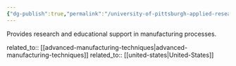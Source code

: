 ```yaml
---
{"dg-publish":true,"permalink":"/university-of-pittsburgh-applied-research-center/","title":"University of Pittsburgh Applied Research Center"}
---
```



Provides research and educational support in manufacturing processes.

related_to:: [[advanced-manufacturing-techniques\|advanced-manufacturing-techniques]]
related_to:: [[united-states\|United-States]]
